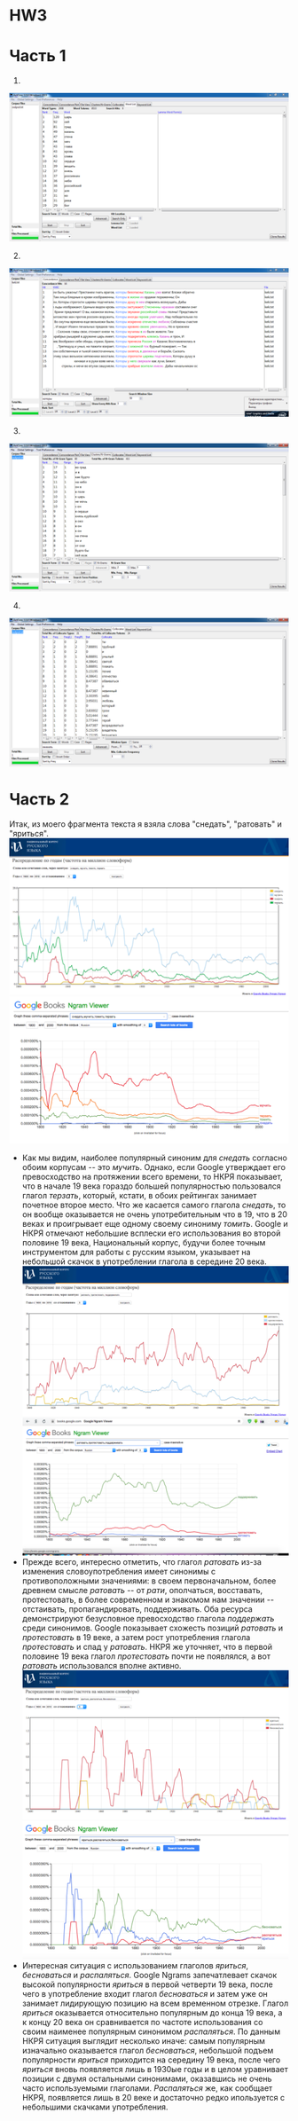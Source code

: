 # HW3

# Часть 1

1)
![](Снимок1.PNG)

2)
![](Снимок.PNG)

3)
![](Снимок2.PNG)

4)
![](Снимок3.PNG)

# Часть 2

Итак, из моего фрагмента текста я взяла слова "снедать", "ратовать" и "яриться".
![](снедать_нкря.png)
![](снедать_google.png)
* Как мы видим, наиболее популярный синоним для *снедать* согласно обоим корпусам -- это *мучить*. Однако, если Google утверждает его превосходство на протяжении всего времени, то НКРЯ показывает, что в начале 19 века гораздо большей популярностью пользовался глагол *терзать*, который, кстати, в обоих рейтингах занимает почетное второе место. Что же касается самого глагола *снедать*, то он вообще оказывается не очень употребительным что в 19, что в 20 веках и проигрывает еще одному своему синониму *томить*. Google и НКРЯ отмечают небольшие всплески его использования во второй половине 19 века, Национальный корпус, будучи более точным инструментом для работы с русским языком, указывает на небольшой скачок в употреблении глагола в середине 20 века.
![](ратовать_нкря.png)
![](ратовать_google.png)
* Прежде всего, интересно отметить, что глагол *ратовать* из-за изменения словоупотребления имеет синонимы с противоположными значениями: в своем первоначальном, более древнем смысле *ратовать* -- от *рати*, ополчаться, восставать, протестовать, в более современном и знакомом нам значении -- отстаивать, пропагандировать, поддерживать. Оба ресурса демонстрируют безусловное превосходство глагола *поддержать* среди синонимов. Google показывает схожесть позиций *ратовать* и *протестовать* в 19 веке, а затем рост употребления глагола *протестовать* и спад у *ратовать*. НКРЯ же уточняет, что в первой половине 19 века глагол *протестовать* почти не появлялся, а вот *ратовать* использовался вполне активно.
![](яриться_нкря.png)
![](яриться_google.png)
* Интересная ситуация с использованием глаголов *яриться*, *бесноваться* и *распаляться*. Google Ngrams запечатлевает скачок высокой популярности *яриться* в первой четверти 19 века, после чего в употребление входит глагол *бесноваться* и затем уже он занимает лидирующую позицию на всем временном отрезке. Глагол *яриться* оказывается относительно популярным до конца 19 века, а к концу 20 века он сравнивается по частоте использования со своим наименее популярным синонимом *распаляться*. По данным НКРЯ ситуация выглядит несколько иначе: самым популярным изначально оказывается глагол *бесноваться*, небольшой подъем популярности *яриться* приходится на середину 19 века, после чего *яриться* вновь появляется лишь в 1930ые годы и в целом уравнивает позиции с двумя остальными синонимами, оказавшись не очень часто используемыми глаголами. *Распаляться* же, как сообщает НКРЯ, появляется лишь в 20 веке и достаточно редко ипользуется с небольшими скачками употребления.
